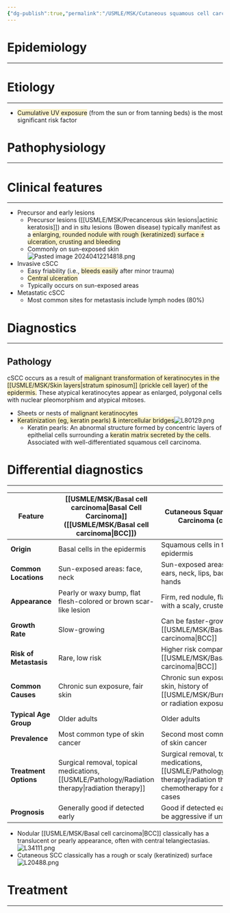 ```yaml
---
{"dg-publish":true,"permalink":"/USMLE/MSK/Cutaneous squamous cell carcinoma/"}
---
```


# Epidemiology
---


# Etiology
---
- <span style="background:rgba(240, 200, 0, 0.2)">Cumulative UV exposure</span> (from the sun or from tanning beds) is the most significant risk factor

# Pathophysiology
---


# Clinical features
---
- Precursor and early lesions
	- Precursor lesions ([[USMLE/MSK/Precancerous skin lesions\|actinic keratosis]]) and in situ lesions (Bowen disease) typically manifest as a <span style="background:rgba(240, 200, 0, 0.2)">enlarging, rounded nodule with rough (keratinized) surface ± ulceration, crusting and bleeding
	- Commonly on sun-exposed skin</span>![Pasted image 20240412214818.png](/img/user/appendix/Pasted%20image%2020240412214818.png)
- Invasive cSCC
	- Easy friability (i.e., <span style="background:rgba(240, 200, 0, 0.2)">bleeds easily</span> after minor trauma)
	- <span style="background:rgba(240, 200, 0, 0.2)">Central ulceration</span>
	- Typically occurs on sun-exposed areas
- Metastatic cSCC
	- Most common sites for metastasis include lymph nodes (80%)

# Diagnostics
---
## Pathology
cSCC occurs as a result of <span style="background:rgba(240, 200, 0, 0.2)">malignant transformation of keratinocytes in the [[USMLE/MSK/Skin layers\|stratum spinosum]] (prickle cell layer) of the epidermis.</span> These atypical keratinocytes appear as enlarged, polygonal cells with nuclear pleomorphism and atypical mitoses.
- Sheets or nests of <span style="background:rgba(240, 200, 0, 0.2)">malignant keratinocytes</span>
- <span style="background:rgba(240, 200, 0, 0.2)">Keratinization (eg, keratin pearls) & intercellular bridges</span>![L80129.png](/img/user/appendix/L80129.png)
	- Keratin pearls: An abnormal structure formed by concentric layers of epithelial cells surrounding a <span style="background:rgba(240, 200, 0, 0.2)">keratin matrix secreted by the cells</span>. Associated with well-differentiated squamous cell carcinoma.

# Differential diagnostics
---

| Feature                | [[USMLE/MSK/Basal cell carcinoma\|Basal Cell Carcinoma]] ([[USMLE/MSK/Basal cell carcinoma\|BCC]])                                        | Cutaneous Squamous Cell Carcinoma (cSCC)                                                  |
| ---------------------- | ----------------------------------------------------------------- | ----------------------------------------------------------------------------------------- |
| **Origin**             | Basal cells in the epidermis                                      | Squamous cells in the epidermis                                                           |
| **Common Locations**   | Sun-exposed areas: face, neck                                     | Sun-exposed areas: face, ears, neck, lips, back of the hands                              |
| **Appearance**         | Pearly or waxy bump, flat flesh-colored or brown scar-like lesion | Firm, red nodule, flat lesion with a scaly, crusted surface                               |
| **Growth Rate**        | Slow-growing                                                      | Can be faster-growing than [[USMLE/MSK/Basal cell carcinoma\|BCC]]                                                            |
| **Risk of Metastasis** | Rare, low risk                                                    | Higher risk compared to [[USMLE/MSK/Basal cell carcinoma\|BCC]]                                                               |
| **Common Causes**      | Chronic sun exposure, fair skin                                   | Chronic sun exposure, fair skin, history of [[USMLE/MSK/Burns\|burns]] or radiation exposure                   |
| **Typical Age Group**  | Older adults                                                      | Older adults                                                                              |
| **Prevalence**         | Most common type of skin cancer                                   | Second most common type of skin cancer                                                    |
| **Treatment Options**  | Surgical removal, topical medications, [[USMLE/Pathology/Radiation therapy\|radiation therapy]]          | Surgical removal, topical medications, [[USMLE/Pathology/Radiation therapy\|radiation therapy]], chemotherapy for advanced cases |
| **Prognosis**          | Generally good if detected early                                  | Good if detected early; can be aggressive if untreated                                    |

- Nodular [[USMLE/MSK/Basal cell carcinoma\|BCC]] classically has a translucent or pearly appearance, often with central telangiectasias.![L34111.png](/img/user/appendix/L34111.png)
- Cutaneous SCC classically has a rough or scaly (keratinized) surface![L20488.png](/img/user/appendix/L20488.png)
# Treatment
---

